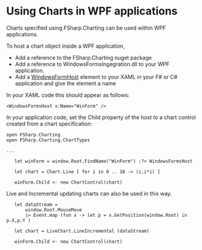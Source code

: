 # Using Charts in WPF applications

Charts specified using FSharp.Charting can be used within WPF applications.

To host a chart object inside a WPF application, 

 * Add a reference to the FSharp.Charting nuget package
 * Add a reference to WindowsFormsIngegration.dll to your WPF application.
 * Add a [WindowsFormHost](http://msdn.microsoft.com/en-us/library/ms751761.aspx) element to your XAML in your F# or C# application and give the element a name
 
In your XAML code this should appear as follows:

    <WindowsFormsHost x:Name="WinForm" />

In your application code, set the Child property of the host to a chart control created from a chart specification:

    open FSharp.Charting
    open FSharp.Charting.ChartTypes
    
    ...
    
       let winForm = window.Root.FindName("WinForm") :?> WindowsFormsHost

       let chart = Chart.Line [ for i in 0 .. 10 -> (i,i*i) ]
       
       winForm.Child <- new ChartControl(chart)


Live and Incremental updating charts can also be used in this way.

       let dataStream = 
           window.Root.MouseMove 
           |> Event.map (fun x -> let p = x.GetPosition(window.Root) in p.X,p.Y )
       
       let chart = LiveChart.LineIncremental (dataStream)
       
       winForm.Child <- new ChartControl(chart)

